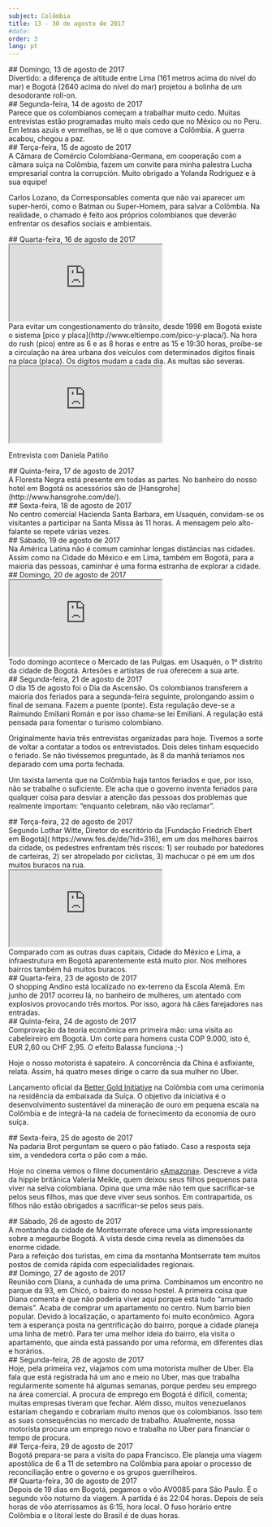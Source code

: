 ```yaml
---
subject: Colômbia
title: 13 - 30 de agosto de 2017
#date:
order: 3
lang: pt
---
```

<div class="content" markdown="1">
## Domingo, 13 de agosto de 2017
</div>

<div class="content" markdown="1">
Divertido: a diferença de altitude entre Lima (161 metros acima do nível do mar) e Bogotá (2640 acima do nível do mar) projetou a bolinha de um desodorante roll-on.
</div>

<div class="content" markdown="1">
## Segunda-feira, 14 de agosto de 2017
</div>

<div class="content" markdown="1">
Parece que os colombianos começam a trabalhar muito cedo. Muitas entrevistas estão programadas muito mais cedo que no México ou no Peru.
</div>

<div class="media-wrapper">
    <img class="lazy" data-class="lazy" data-src="../../media/img/ftb/Graffiti_der_Krieg_ist_vorbei_es_kam_der_Frieden_Bogota.jpg">
</div>

<div class="content" markdown="1">
Em letras azuis e vermelhas, se lê o que comove a Colômbia. A guerra acabou, chegou a paz.
</div>

<div class="content" markdown="1">
## Terça-feira, 15 de agosto de 2017
</div>

<div class="media-wrapper">
    <img class="lazy" data-class="lazy" data-src="../../media/img/ftb/20170815_Vortrag_AHK_Bogota.jpg">
</div>

<div class="content" markdown="1">
A Câmara de Comércio Colombiana-Germana, em cooperação com a câmara suíça na Colômbia, fazem um convite para minha palestra Lucha empresarial contra la corrupción. Muito obrigado a Yolanda Rodríguez e à sua equipe!


Carlos Lozano, da Corresponsables comenta que não vai aparecer um super-herói, como o Batman ou Super-Homem, para salvar a Colômbia. Na realidade, o chamado é feito aos próprios colombianos que deverão enfrentar os desafios sociais e ambientais.
</div>

<div class="content" markdown="1">
## Quarta-feira, 16 de agosto de 2017
</div>

<div class="media-wrapper">
    <div class="video">
        <iframe src="https://www.youtube.com/embed/m69imNpJL_Q?ecver=1" allowfullscreen></iframe>
    </div>
</div>

<div class="content" markdown="1">
Para evitar um congestionamento do trânsito, desde 1998 em Bogotá existe o sistema [pico y placa](http://www.eltiempo.com/pico-y-placa/). Na hora do rush (pico) entre as 6 e as 8 horas e entre as 15 e 19:30 horas, proíbe-se a circulação na área urbana dos veículos com determinados dígitos finais na placa (placa). Os dígitos mudam a cada dia. As multas são severas.
</div>

<div class="media-wrapper">
    <div class="video">
        <iframe src="https://tube.switch.ch/embed/88be16e4"  allowfullscreen></iframe>
    </div>
	<p>Entrevista com Daniela Patiño</p>
</div>

<div class="content" markdown="1">
## Quinta-feira, 17 de agosto de 2017
</div>

<div class="content" markdown="1">
A Floresta Negra está presente em todas as partes. No banheiro do nosso hotel em Bogotá os acessórios são de [Hansgrohe](http://www.hansgrohe.com/de/).
</div>

<div class="content" markdown="1">
## Sexta-feira, 18 de agosto de 2017
</div>

<div class="content" markdown="1">
No centro comercial Hacienda Santa Barbara, em Usaquén, convidam-se os visitantes a participar na Santa Missa às 11 horas. A mensagem pelo alto-falante se repete várias vezes.
</div>

<div class="content" markdown="1">
## Sábado, 19 de agosto de 2017
</div>

<div class="content" markdown="1">
Na América Latina não é comum caminhar longas distâncias nas cidades. Assim como na Cidade do México e em Lima, também em Bogotá, para a maioria das pessoas, caminhar é uma forma estranha de explorar a cidade.
</div>

<div class="content" markdown="1">
## Domingo, 20 de agosto de 2017
</div>

<div class="media-wrapper">
    <div class="video">
        <iframe src="https://www.youtube.com/embed/uL7Dz0ZWpW8?ecver=1" allowfullscreen></iframe>
    </div>
</div>

<div class="content" markdown="1">
Todo domingo acontece o Mercado de las Pulgas. em Usaquén, o 1º distrito da cidade de Bogotá. Artesões e artistas de rua oferecem a sua arte.
</div>

<div class="content" markdown="1">
## Segunda-feira, 21 de agosto de 2017
</div>

<div class="content" markdown="1">
O dia 15 de agosto foi o Dia da Ascensão. Os colombianos transferem a maioria dos feriados para a segunda-feira seguinte, prolongando assim o final de semana. Fazem a puente (ponte). Esta regulação deve-se a Raimundo Emiliani Román e por isso chama-se lei Emiliani. A regulação está pensada para fomentar o turismo colombiano.


Originalmente havia três entrevistas organizadas para hoje. Tivemos a sorte de voltar a contatar a todos os entrevistados. Dois deles tinham esquecido o feriado. Se não tivéssemos preguntado, às 8 da manhã teríamos nos deparado com uma porta fechada.


Um taxista lamenta que na Colômbia haja tantos feriados e que, por isso, não se trabalhe o suficiente. Ele acha que o governo inventa feriados para qualquer coisa para desviar a atenção das pessoas dos problemas que realmente importam: “enquanto celebram, não vão reclamar”.
</div>

<div class="content" markdown="1">
## Terça-feira, 22 de agosto de 2017
</div>

<div class="content" markdown="1">
Segundo Lothar Witte, Diretor do escritório da [Fundação Friedrich Ebert em Bogotá]( https://www.fes.de/de/?id=316), em um dos melhores bairros da cidade, os pedestres enfrentam três riscos: 1) ser roubado por batedores de carteiras, 2) ser atropelado por ciclistas, 3) machucar o pé em um dos muitos buracos na rua.
</div>

<div class="media-wrapper">
    <div class="video">
        <iframe src="https://www.youtube.com/embed/JiEffTAyHKc?ecver=1" allowfullscreen></iframe>
    </div>
</div>

<div class="content" markdown="1">
Comparado com as outras duas capitais, Cidade do México e Lima, a infraestrutura em Bogotá aparentemente está muito pior. Nos melhores bairros também há muitos buracos.
</div>

<div class="content" markdown="1">
## Quarta-feira, 23 de agosto de 2017
</div>

<div class="media-wrapper">
    <img class="lazy" data-class="lazy" data-src="../../media/img/ftb/20170823_144625.jpg">
</div>

<div class="content" markdown="1">
O shopping Andino está localizado no ex-terreno da Escola Alemã. Em junho de 2017 ocorreu lá, no banheiro de mulheres, um atentado com explosivos provocando três mortos. Por isso, agora há cães farejadores nas entradas.
</div>

<div class="content" markdown="1">
## Quinta-feira, 24 de agosto de 2017
</div>

<div class="media-wrapper">
    <img class="lazy" data-class="lazy" data-src="../../media/img/ftb/20170824_125404.jpg">
</div>

<div class="content" markdown="1">
Comprovação da teoria econômica em primeira mão: uma visita ao cabeleireiro em Bogotá. Um corte para homens custa COP 9.000, isto é, EUR 2,60 ou CHF 2,95. O efeito Balassa funciona ;-)


Hoje o nosso motorista é sapateiro. A concorrência da China é asfixiante, relata. Assim, há quatro meses dirige o carro da sua mulher no Uber.

Lançamento oficial da [Better Gold Initiative](http://www.swissbettergold.ch/en/about) na Colômbia com uma cerimonia na residência da embaixada da Suíça. O objetivo da iniciativa é o desenvolvimento sustentável da mineração de ouro em pequena escala na Colômbia e de integrá-la na cadeia de fornecimento da economia de ouro suíça.
</div>

<div class="content" markdown="1">
## Sexta-feira, 25 de agosto de 2017
</div>

<div class="media-wrapper">
    <img class="lazy" data-class="lazy" data-src="../../media/img/ftb/20170825_Baeckerei_Brot.jpg">
</div>

<div class="content" markdown="1">
Na padaria Brot perguntam se quero o pão fatiado. Caso a resposta seja sim, a vendedora corta o pão com a mão.

Hoje no cinema vemos o filme documentário [«Amazona»](http://www.imdb.com/title/tt5116402/). Descreve a vida da hippie britânica Valeria Meikle, quem deixou seus filhos pequenos para viver na selva colombiana. Opina que uma mãe não tem que sacrificar-se pelos seus filhos, mas que deve viver seus sonhos. Em contrapartida, os filhos não estão obrigados a sacrificar-se pelos seus pais.
</div>

<div class="content" markdown="1">
## Sábado, 26 de agosto de 2017
</div>

<div class="media-wrapper">
    <img class="lazy" data-class="lazy" data-src="../../media/img/20170826_120343.jpg">
</div>

<div class="content" markdown="1">
A montanha da cidade de Montserrate oferece uma vista impressionante sobre a megaurbe Bogotá. A vista desde cima revela as dimensões da enorme cidade.
</div>

<div class="media-wrapper">
    <img class="lazy" data-class="lazy" data-src="../../media/img/ftb/20170826_123004.jpg">
</div>

<div class="content" markdown="1">
Para a refeição dos turistas, em cima da montanha Montserrate tem muitos postos de comida rápida com especialidades regionais.
</div>

<div class="content" markdown="1">
## Domingo, 27 de agosto de 2017
</div>

<div class="content" markdown="1">
Reunião com Diana, a cunhada de uma prima. Combinamos um encontro no parque da 93, em Chicó, o bairro do nosso hostel. A primeira coisa que Diana comenta é que não poderia viver aqui porque está tudo “arrumado demais”. Acaba de comprar um apartamento no centro. Num barrio bien popular. Devido à localização, o apartamento foi muito econômico. Agora tem a esperança posta na gentrificação do bairro, porque a cidade planeja uma linha de metrô. Para ter uma melhor ideia do bairro, ela visita o apartamento, que ainda está passando por uma reforma, em diferentes dias e horários.
</div>

<div class="content" markdown="1">
## Segunda-feira, 28 de agosto de 2017
</div>

<div class="content" markdown="1">
Hoje, pela primeira vez, viajamos com uma motorista mulher de Uber. Ela fala que está registrada há um ano e meio no Uber, mas que trabalha regularmente somente há algumas semanas, porque perdeu seu emprego na área comercial. A procura de emprego em Bogotá é difícil, comenta; muitas empresas tiveram que fechar. Além disso, muitos venezuelanos estariam chegando e cobrariam muito menos que os colombianos. Isso tem as suas consequências no mercado de trabalho. Atualmente, nossa motorista procura um emprego novo e trabalha no Uber para financiar o tempo de procura. 
</div>

<div class="content" markdown="1">
## Terça-feira, 29 de agosto de 2017
</div>

<div class="media-wrapper">
    <img class="lazy" data-class="lazy" data-src="../../media/img/ftb/20170818_171730.jpg">
</div>

<div class="content" markdown="1">
Bogotá prepara-se para a visita do papa Francisco. Ele planeja uma viagem apostólica de 6 a 11 de setembro na Colômbia para apoiar o processo de reconciliação entre o governo e os grupos guerrilheiros.
</div>

<div class="content" markdown="1">
## Quarta-feira, 30 de agosto de 2017
</div>

<div class="content" markdown="1">
Depois de 19 dias em Bogotá, pegamos o vôo AV0085 para São Paulo. É o segundo vôo noturno da viagem. A partida é às 22:04 horas. Depois de seis horas de vôo aterrissamos às 6:15, hora local. O fuso horário entre Colômbia e o litoral leste do Brasil é de duas horas.
</div>
